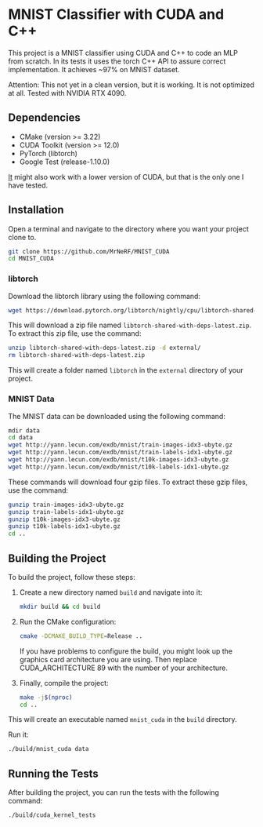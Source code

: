 
# MNIST Classifier with CUDA and C++

This project is a MNIST classifier using CUDA and C++ to code an MLP from scratch. 
In its tests it uses the torch C++ API to assure correct implementation. It achieves ~97% on MNIST dataset.

Attention: This not yet in a clean version, but it is working. It is not optimized at all. 
Tested with NVIDIA RTX 4090.

## Dependencies

- CMake (version >= 3.22)
- CUDA Toolkit (version >= 12.0) 
- PyTorch (libtorch)
- Google Test (release-1.10.0)

[It](It) might also work with a lower version of CUDA, but that is the only one I have tested.
## Installation

Open a terminal and navigate to the directory where you want your project clone to.

```bash
git clone https://github.com/MrNeRF/MNIST_CUDA
cd MNIST_CUDA
```
### libtorch

Download the libtorch library using the following command:

```bash
wget https://download.pytorch.org/libtorch/nightly/cpu/libtorch-shared-with-deps-latest.zip
```

This will download a zip file named `libtorch-shared-with-deps-latest.zip`. To extract this zip file, use the command:

```bash
unzip libtorch-shared-with-deps-latest.zip -d external/
rm libtorch-shared-with-deps-latest.zip
```

This will create a folder named `libtorch` in the `external` directory of your project.

### MNIST Data

The MNIST data can be downloaded using the following command:

```bash
mdir data
cd data
wget http://yann.lecun.com/exdb/mnist/train-images-idx3-ubyte.gz
wget http://yann.lecun.com/exdb/mnist/train-labels-idx1-ubyte.gz
wget http://yann.lecun.com/exdb/mnist/t10k-images-idx3-ubyte.gz
wget http://yann.lecun.com/exdb/mnist/t10k-labels-idx1-ubyte.gz
```

These commands will download four gzip files. To extract these gzip files, use the command:

```bash
gunzip train-images-idx3-ubyte.gz
gunzip train-labels-idx1-ubyte.gz
gunzip t10k-images-idx3-ubyte.gz
gunzip t10k-labels-idx1-ubyte.gz
cd ..
```


## Building the Project

To build the project, follow these steps:
1. Create a new directory named `build` and navigate into it:

    ```bash
    mkdir build && cd build
    ```

2. Run the CMake configuration:

    ```bash
    cmake -DCMAKE_BUILD_TYPE=Release ..
    ```
	If you have problems to configure the build, you might look up the graphics card architecture you are using.
	Then replace CUDA_ARCHITECTURE 89 with the number of your architecture.

3. Finally, compile the project:

    ```bash
    make -j$(nproc)
    cd ..
    ```

This will create an executable named `mnist_cuda` in the `build` directory.

Run it:
```bash
./build/mnist_cuda data
```

## Running the Tests

After building the project, you can run the tests with the following command:

```bash
./build/cuda_kernel_tests
```
